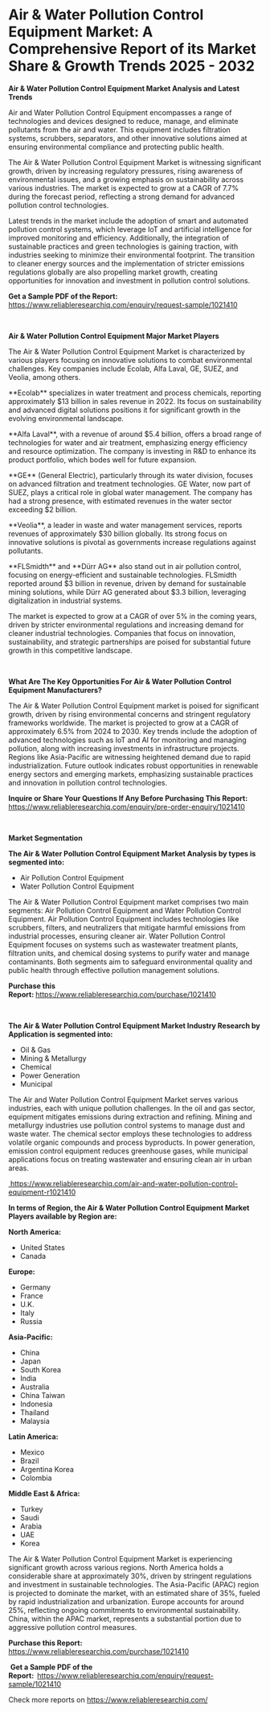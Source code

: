 <p><h1>Air & Water Pollution Control Equipment Market: A Comprehensive Report of its Market Share & Growth Trends 2025 - 2032</h1></p><p><strong>Air & Water Pollution Control Equipment Market Analysis and Latest Trends</strong></p>
<p><p>Air and Water Pollution Control Equipment encompasses a range of technologies and devices designed to reduce, manage, and eliminate pollutants from the air and water. This equipment includes filtration systems, scrubbers, separators, and other innovative solutions aimed at ensuring environmental compliance and protecting public health.</p><p>The Air & Water Pollution Control Equipment Market is witnessing significant growth, driven by increasing regulatory pressures, rising awareness of environmental issues, and a growing emphasis on sustainability across various industries. The market is expected to grow at a CAGR of 7.7% during the forecast period, reflecting a strong demand for advanced pollution control technologies.</p><p>Latest trends in the market include the adoption of smart and automated pollution control systems, which leverage IoT and artificial intelligence for improved monitoring and efficiency. Additionally, the integration of sustainable practices and green technologies is gaining traction, with industries seeking to minimize their environmental footprint. The transition to cleaner energy sources and the implementation of stricter emissions regulations globally are also propelling market growth, creating opportunities for innovation and investment in pollution control solutions.</p></p>
<p><strong>Get a Sample PDF of the Report:&nbsp;</strong> <a href="https://www.reliableresearchiq.com/enquiry/request-sample/1021410?utm_campaign=2456&utm_medium=2&utm_source=Github&utm_content=ia&utm_term=21032025&utm_id=air-water-pollution-control-equipment">https://www.reliableresearchiq.com/enquiry/request-sample/1021410</a></p>
<p>&nbsp;</p>
<p><strong>Air & Water Pollution Control Equipment Major Market Players</strong></p>
<p><p>The Air & Water Pollution Control Equipment Market is characterized by various players focusing on innovative solutions to combat environmental challenges. Key companies include Ecolab, Alfa Laval, GE, SUEZ, and Veolia, among others.</p><p>**Ecolab** specializes in water treatment and process chemicals, reporting approximately $13 billion in sales revenue in 2022. Its focus on sustainability and advanced digital solutions positions it for significant growth in the evolving environmental landscape.</p><p>**Alfa Laval**, with a revenue of around $5.4 billion, offers a broad range of technologies for water and air treatment, emphasizing energy efficiency and resource optimization. The company is investing in R&D to enhance its product portfolio, which bodes well for future expansion.</p><p>**GE** (General Electric), particularly through its water division, focuses on advanced filtration and treatment technologies. GE Water, now part of SUEZ, plays a critical role in global water management. The company has had a strong presence, with estimated revenues in the water sector exceeding $2 billion.</p><p>**Veolia**, a leader in waste and water management services, reports revenues of approximately $30 billion globally. Its strong focus on innovative solutions is pivotal as governments increase regulations against pollutants.</p><p>**FLSmidth** and **Dürr AG** also stand out in air pollution control, focusing on energy-efficient and sustainable technologies. FLSmidth reported around $3 billion in revenue, driven by demand for sustainable mining solutions, while Dürr AG generated about $3.3 billion, leveraging digitalization in industrial systems.</p><p>The market is expected to grow at a CAGR of over 5% in the coming years, driven by stricter environmental regulations and increasing demand for cleaner industrial technologies. Companies that focus on innovation, sustainability, and strategic partnerships are poised for substantial future growth in this competitive landscape.</p></p>
<p>&nbsp;</p>
<p><strong>What Are The Key Opportunities For Air & Water Pollution Control Equipment Manufacturers?</strong></p>
<p><p>The Air & Water Pollution Control Equipment market is poised for significant growth, driven by rising environmental concerns and stringent regulatory frameworks worldwide. The market is projected to grow at a CAGR of approximately 6.5% from 2024 to 2030. Key trends include the adoption of advanced technologies such as IoT and AI for monitoring and managing pollution, along with increasing investments in infrastructure projects. Regions like Asia-Pacific are witnessing heightened demand due to rapid industrialization. Future outlook indicates robust opportunities in renewable energy sectors and emerging markets, emphasizing sustainable practices and innovation in pollution control technologies.</p></p>
<p><strong>Inquire or Share Your Questions If Any Before Purchasing This Report:</strong> <a href="https://www.reliableresearchiq.com/enquiry/pre-order-enquiry/1021410?utm_campaign=2456&utm_medium=2&utm_source=Github&utm_content=ia&utm_term=21032025&utm_id=air-water-pollution-control-equipment">https://www.reliableresearchiq.com/enquiry/pre-order-enquiry/1021410</a></p>
<p>&nbsp;</p>
<p><strong>Market Segmentation</strong></p>
<p><strong>The Air & Water Pollution Control Equipment Market Analysis by types is segmented into:</strong></p>
<p><ul><li>Air Pollution Control Equipment</li><li>Water Pollution Control Equipment</li></ul></p>
<p><p>The Air & Water Pollution Control Equipment market comprises two main segments: Air Pollution Control Equipment and Water Pollution Control Equipment. Air Pollution Control Equipment includes technologies like scrubbers, filters, and neutralizers that mitigate harmful emissions from industrial processes, ensuring cleaner air. Water Pollution Control Equipment focuses on systems such as wastewater treatment plants, filtration units, and chemical dosing systems to purify water and manage contaminants. Both segments aim to safeguard environmental quality and public health through effective pollution management solutions.</p></p>
<p><strong>Purchase this Report:&nbsp;</strong><a href="https://www.reliableresearchiq.com/purchase/1021410?utm_campaign=2456&utm_medium=2&utm_source=Github&utm_content=ia&utm_term=21032025&utm_id=air-water-pollution-control-equipment">https://www.reliableresearchiq.com/purchase/1021410</a></p>
<p>&nbsp;</p>
<p><strong>The Air & Water Pollution Control Equipment Market Industry Research by Application is segmented into:</strong></p>
<p><ul><li>Oil & Gas</li><li>Mining & Metallurgy</li><li>Chemical</li><li>Power Generation</li><li>Municipal</li></ul></p>
<p><p>The Air and Water Pollution Control Equipment Market serves various industries, each with unique pollution challenges. In the oil and gas sector, equipment mitigates emissions during extraction and refining. Mining and metallurgy industries use pollution control systems to manage dust and waste water. The chemical sector employs these technologies to address volatile organic compounds and process byproducts. In power generation, emission control equipment reduces greenhouse gases, while municipal applications focus on treating wastewater and ensuring clean air in urban areas.</p></p>
<p><a href="https://www.reliableresearchiq.com/air-and-water-pollution-control-equipment-r1021410?utm_campaign=2456&utm_medium=2&utm_source=Github&utm_content=ia&utm_term=21032025&utm_id=air-water-pollution-control-equipment">&nbsp;https://www.reliableresearchiq.com/air-and-water-pollution-control-equipment-r1021410</a></p>
<p><strong>In terms of Region, the Air & Water Pollution Control Equipment Market Players available by Region are:</strong></p>
<p>
    <p> <strong> North America: </strong>
        <ul>
            <li>United States</li>
            <li>Canada</li>
        </ul>
        </p> 
    <p> <strong> Europe: </strong>
        <ul>
            <li>Germany</li>
            <li>France</li>
            <li>U.K.</li>
            <li>Italy</li>
            <li>Russia</li>
        </ul>
        </p> 
    <p> <strong> Asia-Pacific: </strong>
        <ul>
            <li>China</li>
            <li>Japan</li>
            <li>South Korea</li>
            <li>India</li>
            <li>Australia</li>
            <li>China Taiwan</li>
            <li>Indonesia</li>
            <li>Thailand</li>
            <li>Malaysia</li>
        </ul>
        </p> 
    <p> <strong> Latin America: </strong>
        <ul>
            <li>Mexico</li>
            <li>Brazil</li>
            <li>Argentina Korea</li>
            <li>Colombia</li>
        </ul>
        </p> 
    <p> <strong> Middle East & Africa: </strong>
        <ul>
            <li>Turkey</li>
            <li>Saudi</li>
            <li>Arabia</li>
            <li>UAE</li>
            <li>Korea</li>
        </ul>
    </p>
    </p>
<p><p>The Air & Water Pollution Control Equipment Market is experiencing significant growth across various regions. North America holds a considerable share at approximately 30%, driven by stringent regulations and investment in sustainable technologies. The Asia-Pacific (APAC) region is projected to dominate the market, with an estimated share of 35%, fueled by rapid industrialization and urbanization. Europe accounts for around 25%, reflecting ongoing commitments to environmental sustainability. China, within the APAC market, represents a substantial portion due to aggressive pollution control measures.</p></p>
<p><strong>Purchase this Report: </strong><a href="https://www.reliableresearchiq.com/purchase/1021410?utm_campaign=2456&utm_medium=2&utm_source=Github&utm_content=ia&utm_term=21032025&utm_id=air-water-pollution-control-equipment">https://www.reliableresearchiq.com/purchase/1021410</a></p>
<p>&nbsp;<strong>Get a Sample PDF of the Report:&nbsp;&nbsp;</strong><a href="https://www.reliableresearchiq.com/enquiry/request-sample/1021410?utm_campaign=2456&utm_medium=2&utm_source=Github&utm_content=ia&utm_term=21032025&utm_id=air-water-pollution-control-equipment">https://www.reliableresearchiq.com/enquiry/request-sample/1021410</a></p>
<p><strong></strong></p>
<p>Check more reports on <a href="https://www.reliableresearchiq.com/?utm_campaign=2456&utm_medium=2&utm_source=Github&utm_content=ia&utm_term=21032025&utm_id=air-water-pollution-control-equipment">https://www.reliableresearchiq.com/</a></p>